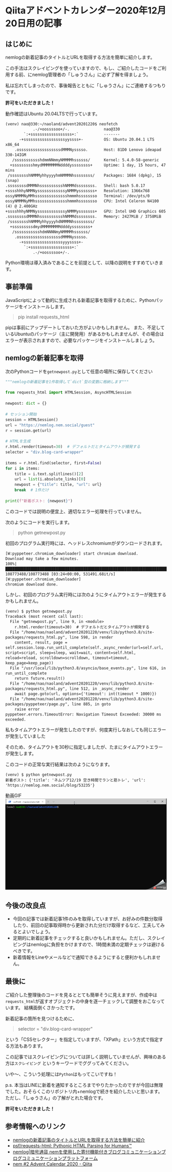# Qiitaアドベントカレンダー2020年12月20日用の記事

## はじめに

nemlogの新着記事のタイトルとURLを取得する方法を簡単に紹介します。

この手法はスクレイピングを使っていますので、もし、ご紹介したコードをご利用する前、にnemlog管理者の「しゅうさん」に必ず了解を得ましょう。

私は忘れてしまったので、事後報告とともに「しゅうさん」にご連絡するつもりです。

**許可をいただきました！**

動作確認はUbuntu 20.04LTSで行っています。

```
(venv) nao@330:~/naoland/advent20201220$ neofetch
            .-/+oossssoo+/-.               nao@330
        `:+ssssssssssssssssss+:`           -------
      -+ssssssssssssssssssyyssss+-         OS: Ubuntu 20.04.1 LTS x86_64
    .ossssssssssssssssssdMMMNysssso.       Host: 81D0 Lenovo ideapad 330-14IGM
   /ssssssssssshdmmNNmmyNMMMMhssssss/      Kernel: 5.4.0-58-generic
  +ssssssssshmydMMMMMMMNddddyssssssss+     Uptime: 1 day, 15 hours, 47 mins
 /sssssssshNMMMyhhyyyyhmNMMMNhssssssss/    Packages: 1684 (dpkg), 15 (snap)
.ssssssssdMMMNhsssssssssshNMMMdssssssss.   Shell: bash 5.0.17
+sssshhhyNMMNyssssssssssssyNMMMysssssss+   Resolution: 1366x768
ossyNMMMNyMMhsssssssssssssshmmmhssssssso   Terminal: /dev/pts/0
ossyNMMMNyMMhsssssssssssssshmmmhssssssso   CPU: Intel Celeron N4100 (4) @ 2.400GHz
+sssshhhyNMMNyssssssssssssyNMMMysssssss+   GPU: Intel UHD Graphics 605
.ssssssssdMMMNhsssssssssshNMMMdssssssss.   Memory: 2427MiB / 3758MiB
 /sssssssshNMMMyhhyyyyhdNMMMNhssssssss/
  +sssssssssdmydMMMMMMMMddddyssssssss+
   /ssssssssssshdmNNNNmyNMMMMhssssss/
    .ossssssssssssssssssdMMMNysssso.
      -+sssssssssssssssssyyyssss+-
        `:+ssssssssssssssssss+:`
            .-/+oossssoo+/-.

```

Python環境は導入済みであることを前提として、以降の説明をすすめていきます。

## 事前準備

JavaScriptによって動的に生成される新着記事を取得するために、Pythonパッケージをインストールします。

> pip install requests_html

pipは事前にアップデートしておいた方がよいかもしれません。
また、不足しているUbuntuのパッケージ（主に開発用）があるかもしれませんが、その場合はエラーが表示されますので、必要なパッケージをインストールしましょう。


## nemlogの新着記事を取得

次のPythonコードを`getnewpost.py`として任意の場所に保存してください

```python
"""nemlogの新着記事を1件取得して`dict`型の変数に格納します"""

from requests_html import HTMLSession, AsyncHTMLSession

newpost: dict = {}

# セッション開始
session = HTMLSession()
url = "https://nemlog.nem.social/guest"
r = session.get(url)

# HTMLを生成
r.html.render(timeout=30)  # デフォルトだとタイムアウトが頻発する
selector = "div.blog-card-wrapper"

items = r.html.find(selector, first=False)
for i in items:
    title = i.text.splitlines()[2]
    url = list(i.absolute_links)[0]
    newpost = {"title": title, "url": url}
    break  # 1件だけ

print(f"新着ポスト: {newpost}")
```
このコードでは説明の便宜上、適切なエラー処理を行っていません。

次のようにコードを実行します。

> python getnewpost.py

初回のプログラム実行時には、ヘッドレスchromiumがダウンロードされます。

```
[W:pyppeteer.chromium_downloader] start chromium download.
Download may take a few minutes.
100%|███████████████████████████████████████████████████████████████████████████████████████████| 108773488/108773488 [03:24<00:00, 531491.68it/s]
[W:pyppeteer.chromium_downloader] 
chromium download done.
```

しかし、初回のプログラム実行時には次のようにタイムアウトエラーが発生するかもしれません。

```
(venv) $ python getnewpost.py 
Traceback (most recent call last):
  File "getnewpost.py", line 9, in <module>
    r.html.render(timeout=30)  # デフォルトだとタイムアウトが頻発する
  File "/home/nao/naoland/advent20201220/venv/lib/python3.8/site-packages/requests_html.py", line 598, in render
    content, result, page = self.session.loop.run_until_complete(self._async_render(url=self.url, script=script, sleep=sleep, wait=wait, content=self.html, reload=reload, scrolldown=scrolldown, timeout=timeout, keep_page=keep_page))
  File "/usr/local/lib/python3.8/asyncio/base_events.py", line 616, in run_until_complete
    return future.result()
  File "/home/nao/naoland/advent20201220/venv/lib/python3.8/site-packages/requests_html.py", line 512, in _async_render
    await page.goto(url, options={'timeout': int(timeout * 1000)})
  File "/home/nao/naoland/advent20201220/venv/lib/python3.8/site-packages/pyppeteer/page.py", line 885, in goto
    raise error
pyppeteer.errors.TimeoutError: Navigation Timeout Exceeded: 30000 ms exceeded.
```

私もタイムアウトエラーが発生したのですが、何度実行しなおしても同じエラーが発生していました

そのため、タイムアウトを30秒に指定しましたが、たまにタイムアウトエラーが発生します。

このコードの正常な実行結果は次のようになります。

```
(venv) $ python getnewpost.py 
新着ポスト: {'title': 'ネムツア12/19 空き時間でランと筋トレ', 'url': 'https://nemlog.nem.social/blog/53235'}
```

動画GIF
![getpost](./2020-12-19_22h42_26.gif)

## 今後の改良点

- 今回の記事では新着記事1件のみを取得していますが、お好みの件数分取得したり、前回の記事取得時から更新された分だけ取得するなど、工夫してみるとよいでしょう。
- 定期的に新着記事をチェックすると良いかもしれません。ただし、スクレイピングはnemlogに負担をかけますので、1時間未満の定期チェックは避けるべきです。
- 新着情報をLineやメールなどで通知できるようにすると便利かもしれません。

## 最後に

ご紹介した整理後のコードを見るととても簡単そうに見えますが、作成中は`requests_html`が返すオブジェクトの中身を逐一チェックして調整をおこなっています。
結構面倒くさかったです。 

新着記事の箇所を見つけるために、

> selector = "div.blog-card-wrapper"

という「CSSセレクター」を指定していますが、「XPath」という方式で指定する方法もあります。

この記事ではスクレイピングについては詳しく説明していませんが、興味のある方は`スクレイピング` というキーワードでググってみてください。

いや～、こういう処理には`Python`はもってこいですね！

p.s. 本当はLINEに新着を通知するところまでやりたかったのですが今回は無理でした。おそらくこのリポジトリ内+nemlogで続きを紹介したいと思います。
ただし、「しゅうさん」の了解がとれた場合です。

**許可をいただきました！**


## 参考情報へのリンク

- [nemlogの新着記事のタイトルとURLを取得する方法を簡単に紹介](https://nemlog.nem.social/blog/53268)
- [psf/requests-html: Pythonic HTML Parsing for Humans™](https://github.com/psf/requests-html)
- [nemlog|暗号通貨 nemを使用した寄付機能付きブログコミュニケーションブログコミュニケーションプラットフォーム](https://nemlog.nem.social/guest)
- [nem #2 Advent Calendar 2020 - Qiita](https://qiita.com/advent-calendar/2020/nem-2)
